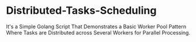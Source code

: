 # Distributed-Tasks-Scheduling
It's a Simple Golang Script That Demonstrates a Basic Worker Pool Pattern Where Tasks are Distributed across Several Workers for Parallel Processing.

